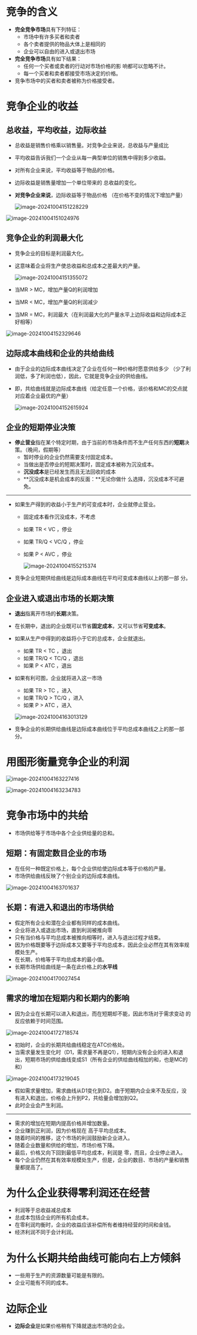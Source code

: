 # 竞争的含义

- **完全竞争市场**具有下列特征：
  - 市场中有许多买者和卖者
  - 各个卖者提供的物品大体上是相同的
  - 企业可以自由的进入或退出市场
- **完全竞争市场**具有如下结果：
  - 任何一个买者或卖者的行动对市场价格的影 响都可以忽略不计。
  - 每一个买者和卖者都接受市场决定的价格。
- 竞争市场中的买者和卖者被称为价格接受者。

# 竞争企业的收益

## 总收益，平均收益，边际收益

- 总收益是销售价格乘以销售量。对竞争企业来说，总收益与产量成比

- 平均收益告诉我们一个企业从每一典型单位的销售中得到多少收益。

- 对所有企业来说，平均收益等于物品的价格。

- 边际收益是销售量增加一个单位带来的 总收益的变化。

- **对竞争企业来说**，边际收益等于物品价格 （在价格不变的情况下增加产量）

  ![image-20241004151228229](imgs/12-%E7%AB%9E%E4%BA%89%E5%B8%82%E5%9C%BA%E4%B8%AD%E7%9A%84%E4%BC%81%E4%B8%9A/image-20241004151228229.png)

![image-20241004151024976](imgs/12-%E7%AB%9E%E4%BA%89%E5%B8%82%E5%9C%BA%E4%B8%AD%E7%9A%84%E4%BC%81%E4%B8%9A/image-20241004151024976.png)

## 竞争企业的利润最大化

- 竞争企业的目标是利润最大化。

- 这意味着企业将生产使总收益和总成本之差最大的产量。

  ![image-20241004151355072](imgs/12-%E7%AB%9E%E4%BA%89%E5%B8%82%E5%9C%BA%E4%B8%AD%E7%9A%84%E4%BC%81%E4%B8%9A/image-20241004151355072.png)

- 当MR > MC，增加产量Q的利润增加
- 当MR < MC，增加产量Q的利润减少
- 当MR = MC，利润最大（在利润最大化的产量水平上边际收益和边际成本正好相等）

![image-20241004152329646](imgs/12-%E7%AB%9E%E4%BA%89%E5%B8%82%E5%9C%BA%E4%B8%AD%E7%9A%84%E4%BC%81%E4%B8%9A/image-20241004152329646.png)

## 边际成本曲线和企业的共给曲线

- 由于企业的边际成本曲线决定了企业在任何一种价格时愿意供给多少 （少了利润低，多了利润也低），因此，它就是竞争企业的供给曲线。 

- 即，共给曲线就是边际成本曲线（给定任意一个价格，该价格和MC的交点就对应着企业最优的产量）

  ![image-20241004152615924](imgs/12-%E7%AB%9E%E4%BA%89%E5%B8%82%E5%9C%BA%E4%B8%AD%E7%9A%84%E4%BC%81%E4%B8%9A/image-20241004152615924.png)

## 企业的短期停业决策

- **停止营业**指在某个特定时期，由于当前的市场条件而不生产任何东西的**短期**决策。（晚间，假期等）
  - 暂时停业的企业仍然需要支付固定成本。
  - 当做出是否停业的短期决策时，固定成本被称为沉没成本。
  - **沉没成本**是已经发生而且无法回收的成本
  - **沉没成本是机会成本的反面：**无论你做什 么选择，沉没成本不可避免。

---

- 如果生产得到的收益小于生产的可变成本时，企业就停止营业。

  - 固定成本看作沉没成本，不考虑

  - 如果 TR < VC ，停业

  - 如果 TR/Q < VC/Q ，停业

  - 如果 P < AVC ，停业

    ![image-20241004155215374](imgs/12-%E7%AB%9E%E4%BA%89%E5%B8%82%E5%9C%BA%E4%B8%AD%E7%9A%84%E4%BC%81%E4%B8%9A/image-20241004155215374.png)

- 竞争企业短期供给曲线是边际成本曲线在平均可变成本曲线以上的那一部 分。

## 企业进入或退出市场的长期决策

- **退出**指离开市场的**长期**决策。

- 在长期中，退出的企业既可以节省**固定成本**，又可以节省**可变成本**。

- 如果从生产中得到的收益将小于它的总成本，企业就退出。

  - 如果 TR < TC ，退出
  - 如果 TR/Q < TC/Q ，退出
  - 如果 P < ATC ，退出

- 如果有利可图，企业就将进入这一市场

  - 如果 TR > TC ，进入
  - 如果 TR/Q > TC/Q ，进入
  - 如果 P > ATC ，进入

  ![image-20241004163013129](imgs/12-%E7%AB%9E%E4%BA%89%E5%B8%82%E5%9C%BA%E4%B8%AD%E7%9A%84%E4%BC%81%E4%B8%9A/image-20241004163013129.png)

- 竞争企业的长期供给曲线是边际成本曲线位于平均总成本曲线之上的那一部分。

# 用图形衡量竞争企业的利润

![image-20241004163227416](imgs/12-%E7%AB%9E%E4%BA%89%E5%B8%82%E5%9C%BA%E4%B8%AD%E7%9A%84%E4%BC%81%E4%B8%9A/image-20241004163227416.png)

![image-20241004163234783](imgs/12-%E7%AB%9E%E4%BA%89%E5%B8%82%E5%9C%BA%E4%B8%AD%E7%9A%84%E4%BC%81%E4%B8%9A/image-20241004163234783.png)

# 竞争市场中的共给

- 市场供给等于市场中各个企业供给量的总和。

## 短期：有固定数目企业的市场

- 在任何一种既定价格上，每个企业供给使边际成本等于价格的产量。
- 市场供给曲线反映了个别企业的边际成本曲线。

![image-20241004163701637](imgs/12-%E7%AB%9E%E4%BA%89%E5%B8%82%E5%9C%BA%E4%B8%AD%E7%9A%84%E4%BC%81%E4%B8%9A/image-20241004163701637.png)

## 长期：有进入和退出的市场供给

- 假定所有企业和潜在企业都有同样的成本曲线。
- 企业将进入或退出市场，直到利润被推向零
- 只有当价格与平均总成本被推向相等时，进入与退出过程才结束。
- 因为价格既要等于边际成本又要等于平均总成本，因此企业必然在其有效率规模处生产。
- 在长期，价格等于平均总成本的最小值。
- 长期市场供给曲线是一条在此价格上的**水平线**

![image-20241004170027454](imgs/12-%E7%AB%9E%E4%BA%89%E5%B8%82%E5%9C%BA%E4%B8%AD%E7%9A%84%E4%BC%81%E4%B8%9A/image-20241004170027454.png)

## 需求的增加在短期内和长期内的影响

- 因为企业在长期可以进入和退出，而在短期却不能，因此市场对于需求变动 的反应依赖于时间范围。

![image-20241004172718574](imgs/12-%E7%AB%9E%E4%BA%89%E5%B8%82%E5%9C%BA%E4%B8%AD%E7%9A%84%E4%BC%81%E4%B8%9A/image-20241004172718574.png)

- 初始时，企业的长期共给曲线稳定在ATC价格处。
- 当需求量发生变化时（D1，需求量不再是Q1），短期内没有企业的进入和退出，短期市场的供给曲线变成S1（所有企业的供给曲线相加的和，也是MC的和）

![image-20241004173219045](imgs/12-%E7%AB%9E%E4%BA%89%E5%B8%82%E5%9C%BA%E4%B8%AD%E7%9A%84%E4%BC%81%E4%B8%9A/image-20241004173219045.png)

- 假如需求量增加，需求曲线从D1变化到D2。由于短期内企业来不及反应，没有进入和退出，价格会上升到P2，共给量会增加到Q2。
- 此时企业会产生利润。

---

- 需求的增加在短期内提高价格并增加数量。
- 企业赚到正利润，因为价格现在 高于平均总成本。
- 随着时间的推移，这个市场的利润鼓励新企业进入。
- 随着企业数量和供给的增加，市场价格下降。
-  最后，价格又向下回到最低平均总成本，利润是 零，而且，企业停止进入。
- 每个企业仍然在其有效率规模处生产，但是，企业的数目、市场的产量和销售量都提高了。

# 为什么企业获得零利润还在经营

- 利润等于总收益减总成本
- 总成本包括企业的所有机会成本。
- 在零利润均衡时，企业的收益应该补偿所有者维持经营的时间和金钱。
- 经济利润不同于会计利润。

# 为什么长期共给曲线可能向右上方倾斜

- 一些用于生产的资源数量可能是有限的。
- 企业可能有不同的成本。

# 边际企业

- **边际企业**是如果价格稍有下降就退出市场的企业。
